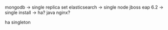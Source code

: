 mongodb -> single replica set
elasticsearch -> single node
jboss eap 6.2 -> single install -> ha?
java
nginx?

ha singleton